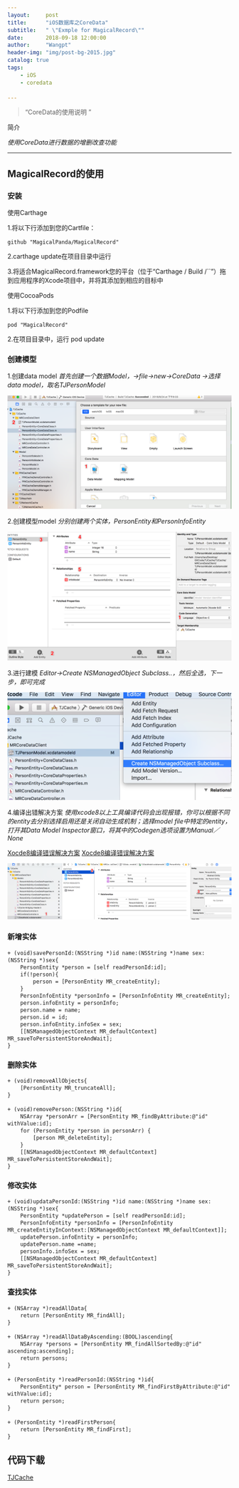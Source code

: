 ```yaml
---
layout:     post
title:      "iOS数据库之CoreData"
subtitle:   " \"Exmple for MagicalRecord\""
date:       2018-09-18 12:00:00
author:     "Wangpt"
header-img: "img/post-bg-2015.jpg"
catalog: true
tags:
    - iOS
    - coredata

---
```


> “CoreData的使用说明 ”


简介

*使用CoreData进行数据的增删改查功能*

---

## MagicalRecord的使用

### 安装

使用Carthage


1.将以下行添加到您的Cartfile：

 ```
github "MagicalPanda/MagicalRecord"
 
 ```

2.carthage update在项目目录中运行

3.将适合MagicalRecord.framework您的平台（位于“Carthage / Build /``”）拖到应用程序的Xcode项目中，并将其添加到相应的目标中

使用CocoaPods

1.将以下行添加到您的Podfile

 ```
pod "MagicalRecord"
 ```
 
2.在项目目录中，运行 pod update
 
 
### 创建模型

1.创建data model
*首先创建一个数据Model，->file->new->CoreData ->选择data model，取名TJPersonModel*

![](/img/in-post/post-coredata/coredata_1.png)

2.创建模型model
*分别创建两个实体，PersonEntity和PersonInfoEntity*

![](/img/in-post/post-coredata/coredata_2.png)


3.进行建模
*Editor->Create NSManagedObject  Subclass..，然后全选，下一步，即可完成*

![](/img/in-post/post-coredata/coredata_3.png)

4.编译出错解决方案
*使用xcode8以上工具编译代码会出现报错，你可以根据不同的entity去分别选择启用还是关闭自动生成机制；选择model file中特定的entity，打开其Data Model Inspector窗口，将其中的Codegen选项设置为Manual／None*

[Xocde8编译错误解决方案](https://www.jianshu.com/p/a344394b38cc)
[Xocde8编译错误解决方案](https://www.jianshu.com/p/7899ddaff26b)

![](/img/in-post/post-coredata/coredata_4.png)

### 新增实体

```objc
+ (void)savePersonId:(NSString *)id name:(NSString *)name sex:(NSString *)sex{
    PersonEntity *person = [self readPersonId:id];
    if(!person){
        person = [PersonEntity MR_createEntity];
    }
    PersonInfoEntity *personInfo = [PersonInfoEntity MR_createEntity];
    person.infoEntity = personInfo;
    person.name = name;
    person.id = id;
    person.infoEntity.infoSex = sex;
    [[NSManagedObjectContext MR_defaultContext] MR_saveToPersistentStoreAndWait];
}
```

### 删除实体

```objc
+ (void)removeAllObjects{
    [PersonEntity MR_truncateAll];
}

+ (void)removePerson:(NSString *)id{
    NSArray *personArr = [PersonEntity MR_findByAttribute:@"id" withValue:id];
    for (PersonEntity *person in personArr) {
        [person MR_deleteEntity];
    }
    [[NSManagedObjectContext MR_defaultContext] MR_saveToPersistentStoreAndWait];
}
```
### 修改实体

```objc
+ (void)updataPersonId:(NSString *)id name:(NSString *)name sex:(NSString *)sex{
    PersonEntity *updatePerson = [self readPersonId:id];
    PersonInfoEntity *personInfo = [PersonInfoEntity MR_createEntityInContext:[NSManagedObjectContext MR_defaultContext]];
    updatePerson.infoEntity = personInfo;
    updatePerson.name =name;
    personInfo.infoSex = sex;
    [[NSManagedObjectContext MR_defaultContext] MR_saveToPersistentStoreAndWait];
}
```

### 查找实体

```objc
+ (NSArray *)readAllData{
    return [PersonEntity MR_findAll];
}

+ (NSArray *)readAllDataByAscending:(BOOL)ascending{
    NSArray *persons = [PersonEntity MR_findAllSortedBy:@"id" ascending:ascending];
    return persons;
}

+ (PersonEntity *)readPersonId:(NSString *)id{
    PersonEntity* person = [PersonEntity MR_findFirstByAttribute:@"id" withValue:id];
    return person;
}

+ (PersonEntity *)readFirstPerson{
    return [PersonEntity MR_findFirst];
}
```

###  

## 代码下载

[TJCache](https://github.com/wangpt/TJCache)
